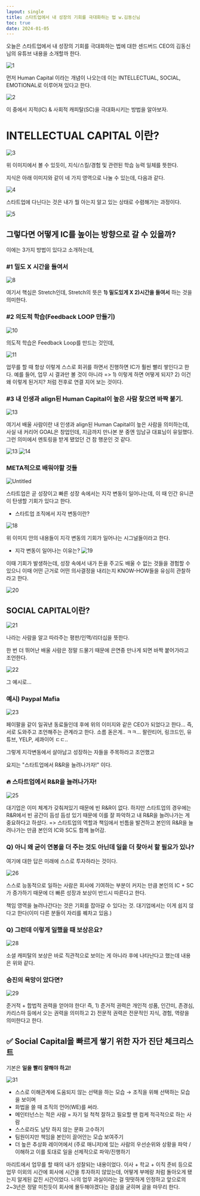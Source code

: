 ```yaml
---
layout: single
title: 스타트업에서 내 성장의 기회를 극대화하는 법 w.김동신님
toc: true
date: 2024-01-05
---
```


오늘은 스타트업에서 내 성장의 기회를 극대화하는 법에 대한 센드버드 CEO의 김동신님의 유튜브 내용을 소개할까 한다. 

![1](https://github.com/changhwan77/changhwan77.github.io/assets/110464205/266ca29b-4972-4a69-8049-61815aa2ae89)

먼저 Human Capital 이라는 개념이 나오는데 이는 INTELLECTUAL, SOCIAL, EMOTIONAL로 이루어져 있다고 한다.

![2](https://github.com/changhwan77/changhwan77.github.io/assets/110464205/3f0713fa-400d-4d54-a9ef-3d4426eb5c98)

이 중에서 지적(IC) & 사회적 캐피탈(SC)을 극대화시키는 방법을 알아보자.

# INTELLECTUAL CAPITAL 이란?

![3](https://github.com/changhwan77/changhwan77.github.io/assets/110464205/d734333a-003c-442e-8d18-867d254875e6)

위 이미지에서 볼 수 있듯이, 지식/스킬/경험 및 관련된 학습 능력 일체를 뜻한다. 

지식은 아래 이미지와 같이 네 가지 영역으로 나눌 수 있는데, 다음과 같다. 

![4](https://github.com/changhwan77/changhwan77.github.io/assets/110464205/3ae04b5f-9819-4f02-8b49-e08affdf64bc)

스타트업에 다닌다는 것은 내가 뭘 아는지 알고 있는 상태로 수렴해가는 과정이다.

![5](https://github.com/changhwan77/changhwan77.github.io/assets/110464205/0f9cbb0c-c3d4-4ddf-95ae-5624c5052364)

## 그렇다면 어떻게 IC를 높이는 방향으로 갈 수 있을까? 
이에는 3가지 방법이 있다고 소개하는데, 

### #1 밀도 X 시간을 들여서
![8](https://github.com/changhwan77/changhwan77.github.io/assets/110464205/e99dcedd-efd9-47f8-a188-332496f0d900)

여기서 핵심은 Stretch인데, Stretch의 뜻은 **1) 밀도있게 X 2)시간을 들여서** 하는 것을 의미한다.

### #2 의도적 학습(Feedback LOOP 만들기)
![10](https://github.com/changhwan77/changhwan77.github.io/assets/110464205/fad93c2d-6913-490f-8fa5-e5c39129a41d)

의도적 학습은 Feedback Loop를 만드는 것인데, 

![11](https://github.com/changhwan77/changhwan77.github.io/assets/110464205/25a275a7-43e5-4e48-ad0d-f2a511148071)

업무를 할 때 항상 이렇게 스스로 회귀를 하면서 진행하면 IC가 훨씬 빨리 쌓인다고 한다. 
예를 들어, 업무 시 결과만 볼 것이 아니라 => 1) 이렇게 하면 어떻게 되지? 2) 이건 왜 이렇게 된거지? 처럼 전후로 연결 지어 보는 것이다.

### #3 내 인생과 align된 Human Capital이 높은 사람 찾으면 바짝 붙기.

![13](https://github.com/changhwan77/changhwan77.github.io/assets/110464205/24788b87-712f-4176-ad8f-e1ce0cd201a2)

여기서 배울 사람이란 내 인생과 align된 Human Capital이 높은 사람을 의미하는데, 사실 내 커리어 GOAL은 창업인데, 지금까지 만나본 분 중엔 임남규 대표님이 유일했다. 그런 의미에서 멘토링을 받게 됐었던 건 참 행운인 것 같다.

![13](https://github.com/changhwan77/changhwan77.github.io/assets/110464205/c1da28d6-61f3-4d84-9977-71e44aaf4abe)
![14](https://github.com/changhwan77/changhwan77.github.io/assets/110464205/a957733b-dfc4-40a9-9b50-664b430856b2)

### META적으로 배워야할 것들
![Untitled](https://prod-files-secure.s3.us-west-2.amazonaws.com/f6637dac-4964-46cd-8c63-259023d3b1c5/b0770c2c-49a5-4d4a-810b-d071b47c83e3/Untitled.png)

스타트업은 곧 성장이고 빠른 성장 속에서는 지각 변동이 일어나는데, 이 때 인간 유니콘이 탄생할 기회가 있다고 한다. 

- 스타트업 조직에서 지각 변동이란?

![18](https://github.com/changhwan77/changhwan77.github.io/assets/110464205/08c21d88-05e7-44c1-95d2-5401b5f066fd)

위 이미지 안의 내용들이 지각 변동의 기회가 일어나는 시그널들이라고 한다. 

- 지각 변동이 일어나는 이유는?
  ![19](https://github.com/changhwan77/changhwan77.github.io/assets/110464205/6aae6eaf-9b3c-46cb-accc-5f3494a04022)

이때 기회가 발생하는데, 성장 속에서 내가 돈을 주고도 배울 수 없는 것들을 경험할 수 있으니 이때 어떤 근거로 어떤 의사결정을 내리는지 KNOW-HOW들을 유심히 관찰하라고 한다.

![20](https://github.com/changhwan77/changhwan77.github.io/assets/110464205/ba8eeb98-ce5a-4086-a293-996426ce144a)

## SOCIAL CAPITAL이란?

![21](https://github.com/changhwan77/changhwan77.github.io/assets/110464205/be2e5362-cb70-4669-a33d-90cab0b9bc63)

나라는 사람을 알고 따라주는 평판/인맥/리더십을 뜻한다.

한 번 더 뛰어난 배울 사람은 정말 드물기 때문에 은연중 만나게 되면 바짝 붙어가라고 조언한다.

![22](https://github.com/changhwan77/changhwan77.github.io/assets/110464205/bfba99c3-bcd0-4fb1-96f2-353eae3aa3b2)

그 예시로...

### 예시) Paypal Mafia

![23](https://github.com/changhwan77/changhwan77.github.io/assets/110464205/32260a07-a0db-4371-b5e0-e1aa9a00ff17)

페이팔을 같이 일궈낸 동료들인데 후에 위의 이미지와 같은 CEO가 되었다고 한다... 즉, 서로 도와주고 조언해주는 관계라고 한다.
소름 돋은게.. ㅋㅋ... 팔란티어, 링크드인, 유튜브, YELP, 세콰이어 ㄷㄷ..

그렇게 지각변동에서 살아남고 성장하는 자들을 주목하라고 조언했고

요지는 "스타트업에서 R&R을 늘려나가자!" 이다.

### 🔥 스타트업에서 R&R을 늘려나가자!

![25](https://github.com/changhwan77/changhwan77.github.io/assets/110464205/30f2992d-5147-45ad-829e-61b33e32bcb2)

대기업은 이미 체계가 갖춰져있기 때문에 빈 R&R이 없다. 하지만 스타트업의 경우에는 R&R에서 빈 공간이 듬성 듬성 있기 때문에 이를 잘 파악하고 내 R&R을 늘려나가는 게 중요하다고 하셨다.
=> 스타트업의 역할과 책임에서 빈틈을 발견하고 본인의 R&R을 늘려나가는 만큼 본인의 IC와 SC도 함께 늘어감.

### Q) 아니 왜 굳이 연봉을 더 주는 것도 아닌데 일을 더 찾아서 할 필요가 있나?

여기에 대한 답은 미래에 스스로 투자하라는 것이다. 

![26](https://github.com/changhwan77/changhwan77.github.io/assets/110464205/b086d3b8-502e-4220-96f6-54ed439449d2)

스스로 능동적으로 일하는 사람은 회사에 기여하는 부분이 커지는 만큼 본인의 IC + SC가 증가하기 때문에 더 빠른 성장과 보상이 반드시 따른다고 한다.

책임 영역을 늘려나간다는 것은 기회를 잡아갈 수 있다는 것. 대기업에서는 이게 쉽지 않다고 한다(이미 다른 분들이 자리를 꿰차고 있음.)

### Q) 그런데 이렇게 일했을 때 보상은요?

![28](https://github.com/changhwan77/changhwan77.github.io/assets/110464205/446e43b1-ce9b-4e2b-9bf4-1da00468f4e8)

소셜 캐피탈의 보상은 바로 직관적으로 보이는 게 아니라 후에 나타난다고 했는데 내용은 위와 같다.

### 승진의 욕망이 았다면?

![29](https://github.com/changhwan77/changhwan77.github.io/assets/110464205/5bc37eb4-a7d7-42ea-bdc8-1c4eefccc713)

준거적 + 합법적 권력을 얻어야 한다! 
즉, 1) 준거적 권력은 개인적 성품, 인간미, 존경심, 카리스마 등에서 오는 권력을 의미하고 2) 전문적 권력은 전문적인 지식, 경험, 역량을 의미한다고 한다.

## ✅ Social Capital을 빠르게 쌓기 위한 자가 진단 체크리스트

기본은 **일을 빨리 잘해야 하고!** 

![31](https://github.com/changhwan77/changhwan77.github.io/assets/110464205/80014db6-7341-44ca-a1d7-9a8111400cb9)

- 스스로 이해관계에 도움되지 않는 선택을 하는 모습 → 조직을 위해 선택하는 모습을 보이며
- 화법을 쓸 때 조직의 언어(WE)를 써라.
- 메인터넌스는 적은 사람 = 자기 일 척척 잘하고 필요할 땐 컴케 적극적으로 하는 사람
- 스스로라도 남탓 하지 않는 문화 고수하기
- 팀원이지만 책임을 본인이 끌어안는 모습 보여주기
- 더 높은 추상화 레이어에서 (주로 매니저)에 있는 사람의 우선순위와 상황을 파악 /이해하고 이를 토대로 일을 선제적으로 파악/진행하기

마리트에서 업무를 할 때의 내가 성찰되는 내용이었다. 이사 + 학교 + 이직 준비 등으로 업무 이외의 시간에 회사에 시간을 투자하지 않았는데, 어떻게 부메랑 처럼 돌아오게 됐는지 알게된 값진 시간이었다.
나의 업무 과실이라는 걸 떳떳하게 인정하고 앞으로의 2~3년은 정말 미친듯이 회사에 몰두해야겠다는 결심을 굳히며 글을 마무리 한다.
